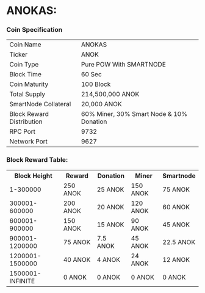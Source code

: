 # ANOKAS:

### Coin Specification

<table>
<tr><td>Coin Name</td><td>ANOKAS</td></tr>
<tr><td>Ticker</td><td>ANOK</td></tr>
<tr><td>Coin Type</td><td>Pure POW With SMARTNODE</td></tr>
<tr><td>Block Time</td><td>60 Sec</td></tr>
<tr><td>Coin Maturity</td><td>100 Block</td></tr>
<tr><td>Total Supply</td><td>214,500,000 ANOK</td></tr>
<tr><td>SmartNode Collateral</td><td>20,000 ANOK</td></tr>
<tr><td>Block Reward Distribution</td><td>60% Miner, 30% Smart Node & 10% Donation</td></tr>
<tr><td>RPC Port</td><td>9732</td></tr>
<tr><td>Network Port</td><td>9627</td></tr>
</table>

### Block Reward Table:

<table>
<th>Block Height</th><th>Reward</th><th>Donation</th><th>Miner</th><th>Smartnode</th>
<tr><td>1-300000</td><td>250 ANOK</td><td>25 ANOK</td><td>150 ANOK</td><td>75 ANOK</td>
<tr><td>300001-600000</td><td>200 ANOK</td><td>20 ANOK</td><td>120 ANOK</td><td>60 ANOK</td>
<tr><td>600001-900000</td><td>150 ANOK</td><td>15 ANOK</td><td>90 ANOK</td><td>45 ANOK</td>
<tr><td>900001-1200000</td><td>75 ANOK</td><td>7.5 ANOK</td><td>45 ANOK</td><td>22.5 ANOK</td>
<tr><td>1200001-1500000</td><td>40 ANOK</td><td>4 ANOK</td><td>24 ANOK</td><td>12 ANOK</td>
<tr><td>1500001-INFINITE</td><td>0 ANOK</td><td>0 ANOK</td><td>0 ANOK</td><td>0 ANOK</td>
</table>